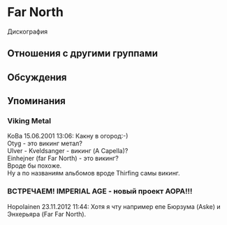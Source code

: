 # Far North

Дискография

## Отношения с другими группами


## Обсуждения


## Упоминания

### Viking Metal

KoBa 15.06.2001 13:06:
Какну в огород:-)<BR>Otyg - это викинг метал?<BR>Ulver - Kveldsanger - викинг  (A Capella)?<BR>Einhejner (far Far North) - это викинг?<BR>Вроде бы похоже.<BR>Ну а по названиям альбомов вроде Thirfing самы викинг.

### ВСТРЕЧАЕМ! IMPERIAL AGE - новый проект АОРА!!!

Hopolainen 23.11.2012 11:44:
Хотя я чту например епе Бюрзума (Aske) и Энхерьяра (Far Far North).

